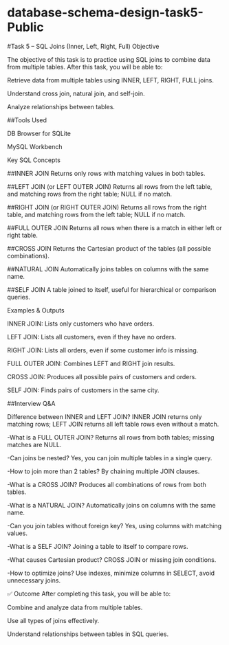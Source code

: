 # database-schema-design-task5-Public
#Task 5 – SQL Joins (Inner, Left, Right, Full)
Objective

The objective of this task is to practice using SQL joins to combine data from multiple tables. After this task, you will be able to:

Retrieve data from multiple tables using INNER, LEFT, RIGHT, FULL joins.

Understand cross join, natural join, and self-join.

Analyze relationships between tables.

##Tools Used

DB Browser for SQLite

MySQL Workbench

Key SQL Concepts

##INNER JOIN
Returns only rows with matching values in both tables.

##LEFT JOIN (or LEFT OUTER JOIN)
Returns all rows from the left table, and matching rows from the right table; NULL if no match.

##RIGHT JOIN (or RIGHT OUTER JOIN)
Returns all rows from the right table, and matching rows from the left table; NULL if no match.

##FULL OUTER JOIN
Returns all rows when there is a match in either left or right table.

##CROSS JOIN
Returns the Cartesian product of the tables (all possible combinations).

##NATURAL JOIN
Automatically joins tables on columns with the same name.

##SELF JOIN
A table joined to itself, useful for hierarchical or comparison queries.

Examples & Outputs

INNER JOIN: Lists only customers who have orders.

LEFT JOIN: Lists all customers, even if they have no orders.

RIGHT JOIN: Lists all orders, even if some customer info is missing.

FULL OUTER JOIN: Combines LEFT and RIGHT join results.

CROSS JOIN: Produces all possible pairs of customers and orders.

SELF JOIN: Finds pairs of customers in the same city.

##Interview Q&A

Difference between INNER and LEFT JOIN?
INNER JOIN returns only matching rows; LEFT JOIN returns all left table rows even without a match.

-What is a FULL OUTER JOIN?
Returns all rows from both tables; missing matches are NULL.

-Can joins be nested?
Yes, you can join multiple tables in a single query.

-How to join more than 2 tables?
By chaining multiple JOIN clauses.

-What is a CROSS JOIN?
Produces all combinations of rows from both tables.

-What is a NATURAL JOIN?
Automatically joins on columns with the same name.

-Can you join tables without foreign key?
Yes, using columns with matching values.

-What is a SELF JOIN?
Joining a table to itself to compare rows.

-What causes Cartesian product?
CROSS JOIN or missing join conditions.

-How to optimize joins?
Use indexes, minimize columns in SELECT, avoid unnecessary joins.

✅ Outcome
After completing this task, you will be able to:

Combine and analyze data from multiple tables.

Use all types of joins effectively.

Understand relationships between tables in SQL queries.
